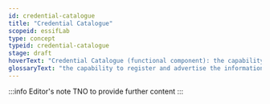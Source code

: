 ```yaml
---
id: credential-catalogue
title: "Credential Catalogue"
scopeid: essifLab
type: concept
typeid: credential-catalogue
stage: draft
hoverText: "Credential Catalogue (functional component): the capability to register and advertise the information about Credential Types that their respective Governing Parties have decided to disclose so as to enable other Parties to decide whether or not it is beneficial for them to use Credentials of such types."
glossaryText: "the capability to register and advertise the information about %%credential types|credential-type%% that their respective %%governing parties|governing-parties%% have decided to disclose so as to enable other %%parties|party%% to decide whether or not it is beneficial for them to use %%credentials|credential%% of such types."
---
```


:::info Editor's note
TNO to provide further content
:::